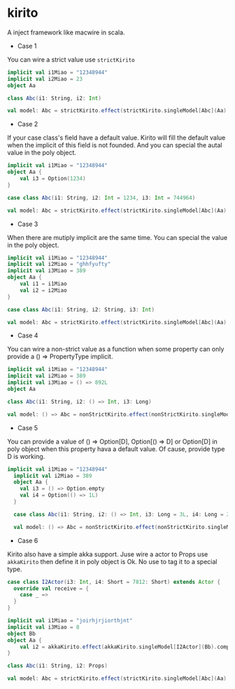 # kirito
A inject framework like macwire in scala.

- Case 1

You can wire a strict value use `strictKirito`

```scala
implicit val i1Miao = "12348944"
implicit val i2Miao = 23
object Aa

class Abc(i1: String, i2: Int)

val model: Abc = strictKirito.effect(strictKirito.singleModel[Abc](Aa).compile).model
```

- Case 2

If your case class's field have a default value.
Kirito will fill the default value when the implicit of this field is not founded.
And you can special the autal value in the poly object.

```scala
implicit val i1Miao = "12348944"
object Aa {
    val i3 = Option(1234)
}

case class Abc(i1: String, i2: Int = 1234, i3: Int = 744964)

val model: Abc = strictKirito.effect(strictKirito.singleModel[Abc](Aa).compile).model
```

- Case 3

When there are mutiply implicit are the same time.
You can special the value in the poly object.

```scala
implicit val i1Miao = "12348944"
implicit val i2Miao = "ghhfyufty"
implicit val i3Miao = 389
object Aa {
    val i1 = i1Miao
    val i2 = i2Miao
}

case class Abc(i1: String, i2: String, i3: Int)

val model: Abc = strictKirito.effect(strictKirito.singleModel[Abc](Aa).compile).model
```

- Case 4

You can wire a non-strict value as a function when some property
can only provide a () => PropertyType implicit.

```scala
implicit val i1Miao = "12348944"
implicit val i2Miao = 389
implicit val i3Miao = () => 892L
object Aa

class Abc(i1: String, i2: () => Int, i3: Long)

val model: () => Abc = nonStrictKirito.effect(nonStrictKirito.singleModel[Abc](Aa).compile).model
```

- Case 5

You can provide a value of () => Option[D], Option[() => D] or Option[D]
in poly object when this property hava a default value.
Of cause, provide type D is working.

```scala
implicit val i1Miao = "12348944"
  implicit val i2Miao = 389
  object Aa {
    val i3 = () => Option.empty
    val i4 = Option(() => 1L)
  }

  case class Abc(i1: String, i2: () => Int, i3: Long = 3L, i4: Long = 2L)

  val model: () => Abc = nonStrictKirito.effect(nonStrictKirito.singleModel[Abc](Aa).compile).model
```

- Case 6

Kirito also have a simple akka support.
Juse wire a actor to Props use `akkaKirito` then define it in poly object is Ok.
No use to tag it to a special type.

```scala
case class I2Actor(i3: Int, i4: Short = 7812: Short) extends Actor {
  override val receive = {
    case _ =>
  }
}

implicit val i1Miao = "joirhjrjiorthjnt"
implicit val i3Miao = 8
object Bb
object Aa {
    val i2 = akkaKirito.effect(akkaKirito.singleModel[I2Actor](Bb).compile).model
}

class Abc(i1: String, i2: Props)

val model: Abc = strictKirito.effect(strictKirito.singleModel[Abc](Aa).compile).model
```